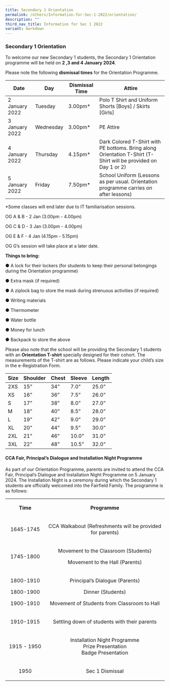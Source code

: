```yaml
---
title: Secondary 1 Orientation
permalink: /others/Information-for-Sec-1-2022/orientation/
description: ""
third_nav_title: Information for Sec 1 2022
variant: markdown
---
```

### Secondary 1 Orientation

To welcome our new Secondary 1 students, the Secondary 1 Orientation programme will be held on&nbsp;**2 ,3 and 4 January 2024**.

  

Please note the following&nbsp;**dismissal times**&nbsp;for the Orientation Programme.

| Date | Day | Dismissal Time | Attire |
|---|---|---|---|
| 2 January 2022 | Tuesday | 3.00pm* | Polo T Shirt and Uniform Shorts [Boys] / Skirts [Girls] |
| 3 January 2022 | Wednesday | 3.00pm* | PE Attire |
| 4 January 2022 | Thursday | 4.15pm* | Dark Colored T-Shirt with PE bottoms. Bring along Orientation T-Shirt (T-Shirt will be provided on Day 1 or 2)|
| 5 January 2022 | Friday | 7.50pm* | School Uniform (Lessons as per usual. Orientation programme carries on after lessons) |

*Some classes will end later due to IT familiarisation sessions. 

OG A &amp; B - 2 Jan (3.00pm - 4.00pm)

OG C &amp; D - 3 Jan (3.00pm - 4.00pm)

OG E &amp; F - 4 Jan (4.15pm - 5.15pm)

OG G’s session will take place at a later date. 

**Things to bring:**

● A lock for their lockers (for students to keep their personal belongings during the Orientation programme)

● Extra mask&nbsp;(if required)

● A ziplock bag to store the mask during strenuous activities (if required)

● Writing materials

● Thermometer

● Water bottle

● Money for lunch

● Backpack to store the above

  

Please also note that the school will be providing the Secondary 1 students with an&nbsp;**Orientation T-shirt**&nbsp;specially designed for their cohort. The measurements of the T-shirt are as follows. Please indicate your child’s size in the e-Registration Form.

| Size | Shoulder | Chest | Sleeve | Length |
|---|---|---|---|---|
| 2XS | 15” | 34” | 7.0” | 25.0” |
| XS | 16” | 36” | 7.5” | 26.0” |
| S | 17” | 38” | 8.0” | 27.0” |
| M | 18” | 40” | 8.5” | 28.0” |
| L | 19” | 42” | 9.0” | 29.0” |
| XL | 20” | 44” | 9.5” | 30.0” |
| 2XL | 21” | 46” | 10.0” | 31.0” |
| 3XL | 22” | 48” | 10.5” | 32.0” |

#### CCA Fair, Principal’s Dialogue and Installation Night Programme

As part of our Orientation Programme, parents are invited to attend the CCA Fair, Principal’s Dialogue and Installation Night Programme on 5 January 2024. The Installation Night is a ceremony during which the Secondary 1 students are officially welcomed into the Fairfield Family. The programme is as follows:


<table width="861">
<tbody>
<tr style="height: 31.5px;">
<td width="128" style="height: 31.5px; text-align: center;">
<p><strong>Time</strong></p>
</td>
<td width="445" style="height: 31.5px; text-align: center;">
<p><strong>Programme</strong></p>
</td>
</tr>
<tr style="height: 31px;">
<td width="128" style="text-align: center; height: 31px;">
<p>1645-1745</p>
</td>
<td width="445" style="text-align: center; height: 31px;">
<p>CCA Walkabout (Refreshments will be provided for parents)</p>
</td>
</tr>
<tr style="height: 61px;">
<td width="128" style="text-align: center; height: 61px;">
<p>1745-1800</p>
</td>
<td width="445" style="text-align: center; height: 61px;">
<p>Movement to the Classroom (Students)</p>
<p>Movement to the Hall (Parents)</p>
</td>
</tr>
<tr style="height: 91px;">
<td width="128" style="text-align: center; height: 91px;">
<p>1800-1910</p>
<p>1800-1900</p>
<p>1900-1910</p>
</td>
<td width="445" style="text-align: center; height: 91px;">
<p>Principal’s Dialogue (Parents)</p>
<p>Dinner (Students)</p>
<p>Movement of Students from Classroom to Hall</p>
</td>
</tr>
<tr style="height: 31px;">
<td width="128" style="text-align: center; height: 31px;">
<p>1910-1915</p>
</td>
<td width="445" style="text-align: center; height: 31px;">
<p>Settling down of students with their parents</p>
</td>
</tr>
<tr style="height: 91px;">
<td width="128" style="text-align: center; height: 91px;">
<p>1915 - 1950</p>
</td>
<td width="445" style="text-align: center; height: 91px;">
<p>Installation Night Programme<br>Prize Presentation<br>Badge Presentation</p>
</td>
</tr>
<tr style="height: 31px;">
<td width="128" style="text-align: center; height: 31px;">
<p>1950</p>
</td>
<td width="445" style="text-align: center; height: 31px;">
<p>Sec 1 Dismissal</p>
</td>
</tr>
</tbody>
</table>

